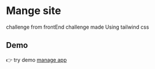 # Mange site
challenge from frontEnd challenge made Using tailwind css 

## Demo
:point_right: try demo [manage app](https://hosam8081.github.io/manage/)





